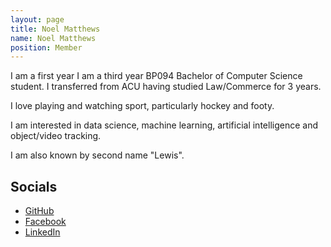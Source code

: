```yaml
---
layout: page
title: Noel Matthews
name: Noel Matthews
position: Member
---
```


I am a first year I am a third year BP094 Bachelor of Computer Science student. I transferred from ACU having studied Law/Commerce for 3 years.

I love playing and watching sport, particularly hockey and footy.

I am interested in data science, machine learning, artificial intelligence and object/video tracking.

I am also known by second name "Lewis".

## Socials
 - [GitHub](https://github.com/s3860249RMIT)
 - [Facebook](https://www.facebook.com/lewie.matthews)
 - [LinkedIn](https://www.linkedin.com/in/lewis-matthews-47615875/)
